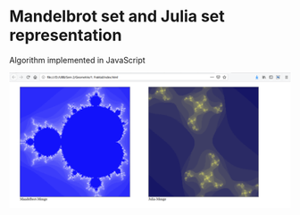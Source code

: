 # Mandelbrot set and Julia set representation
Algorithm implemented in JavaScript

<img src="Capture.PNG" width=700>

